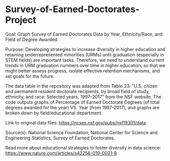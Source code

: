 # Survey-of-Earned-Doctorates-Project
Goal: 
Graph Survey of Earned Doctorates Data by Year, Ethnicity/Race, and Field of Degree Awarded

Purpose: 
Developing strategies to increase diversity in higher education and retaining underrepresented minorities (URMs) until graduation (especially in STEM fields) are important tasks. Therefore, we need to understand current trends in URM graduation numbers over time in higher education, so that we might better assess progress, isolate effective retention mechanisms, and set goals for the future.   

The data table in the repository was adapted from Table 23: "U.S. citizen and permanent resident doctorate recipients, by broad field of study, ethnicity, and race: Selected years, 1997–2017" from the NSF website. The code outputs graphs of Percentage of Earned Doctorate Degrees (of total degrees awarded for the year) VS. Year (from 1997-2017), and graphs are broken down by field/educational department. 

Link to original data files: https://ncses.nsf.gov/pubs/nsf19301/data

Source(s):
National Science Foundation, National Center for Science and Engineering Statistics, Survey of Earned Doctorates.

Read more about educational strategies to foster diversity in data science:
https://www.nature.com/articles/s42256-019-0021-8
